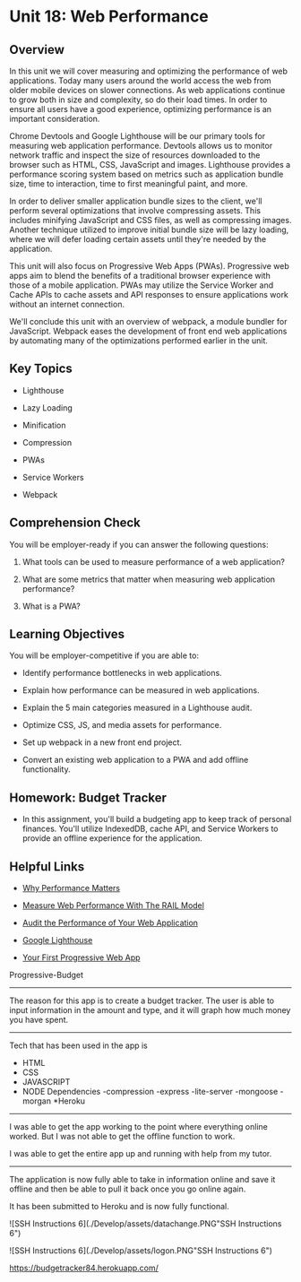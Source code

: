 # Unit 18: Web Performance

## Overview

In this unit we will cover measuring and optimizing the performance of web applications. Today many users around the world access the web from older mobile devices on slower connections. As web applications continue to grow both in size and complexity, so do their load times. In order to ensure all users have a good experience, optimizing performance is an important consideration.

Chrome Devtools and Google Lighthouse will be our primary tools for measuring web application performance. Devtools allows us to monitor network traffic and inspect the size of resources downloaded to the browser such as HTML, CSS, JavaScript and images. Lighthouse provides a performance scoring system based on metrics such as application bundle size, time to interaction, time to first meaningful paint, and more.

In order to deliver smaller application bundle sizes to the client, we'll perform several optimizations that involve compressing assets. This includes minifying JavaScript and CSS files, as well as compressing images. Another technique utilized to improve initial bundle size will be lazy loading, where we will defer loading certain assets until they're needed by the application.

This unit will also focus on Progressive Web Apps (PWAs). Progressive web apps aim to blend the benefits of a traditional browser experience with those of a mobile application. PWAs may utilize the Service Worker and Cache APIs to cache assets and API responses to ensure applications work without an internet connection.

We'll conclude this unit with an overview of webpack, a module bundler for JavaScript. Webpack eases the development of front end web applications by automating many of the optimizations performed earlier in the unit.

## Key Topics

* Lighthouse

* Lazy Loading

* Minification

* Compression

* PWAs

* Service Workers

* Webpack

## Comprehension Check

You will be employer-ready if you can answer the following questions:

1. What tools can be used to measure performance of a web application?

2. What are some metrics that matter when measuring web application performance?

3. What is a PWA?

## Learning Objectives

You will be employer-competitive if you are able to:

* Identify performance bottlenecks in web applications.

* Explain how performance can be measured in web applications.

* Explain the 5 main categories measured in a Lighthouse audit.

* Optimize CSS, JS, and media assets for performance.

* Set up webpack in a new front end project.

* Convert an existing web application to a PWA and add offline functionality.

## Homework: Budget Tracker

* In this assignment, you'll build a budgeting app to keep track of personal finances. You'll utilize IndexedDB, cache API, and Service Workers to provide an offline experience for the application.

## Helpful Links

* [Why Performance Matters](https://developers.google.com/web/fundamentals/performance/why-performance-matters/)

* [Measure Web Performance With The RAIL Model](https://developers.google.com/web/fundamentals/performance/rail)

* [Audit the Performance of Your Web Application](https://developers.google.com/web/fundamentals/performance/audit/)

* [Google Lighthouse](https://developers.google.com/web/tools/lighthouse/)

* [Your First Progressive Web App](https://developers.google.com/web/fundamentals/codelabs/your-first-pwapp/)



Progressive-Budget

*****

The reason for this app is to create a budget tracker.  The user is able to input information in the amount and type, and it will graph how much money you have spent.

*****

Tech that has been used in the app is 

* HTML
* CSS
* JAVASCRIPT
* NODE
    Dependencies
      -compression
      -express
      -lite-server
      -mongoose
      -morgan
*Heroku

*****

I was able to get the app working to the point where everything online worked.  But I was not able to get the offline function to work.  

I was able to get the entire app up and running with help from my tutor.

*****

The application is now fully able to take in information online and save it offline and then be able to pull it back once you go online again.

It has been submitted to Heroku and is now fully functional.

![SSH Instructions 6](./Develop/assets/datachange.PNG"SSH Instructions 6")

![SSH Instructions 6](./Develop/assets/logon.PNG"SSH Instructions 6")




https://budgetracker84.herokuapp.com/



